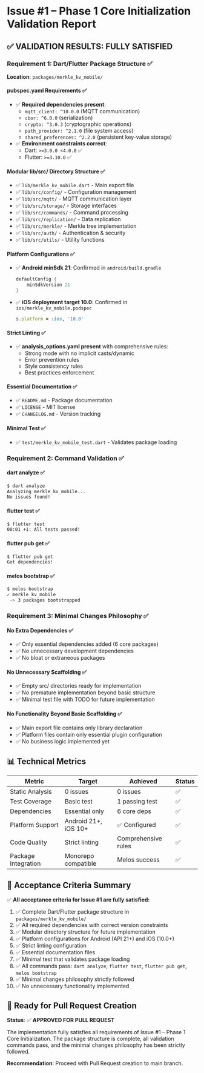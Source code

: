 # Issue #1 – Phase 1 Core Initialization Validation Report

## ✅ VALIDATION RESULTS: FULLY SATISFIED

### Requirement 1: Dart/Flutter Package Structure ✅

**Location**: `packages/merkle_kv_mobile/`

#### pubspec.yaml Requirements ✅
- ✅ **Required dependencies present**:
  - `mqtt_client: ^10.0.0` (MQTT communication)
  - `cbor: ^6.0.0` (serialization)
  - `crypto: ^3.0.3` (cryptographic operations)
  - `path_provider: ^2.1.0` (file system access)
  - `shared_preferences: ^2.2.0` (persistent key-value storage)
- ✅ **Environment constraints correct**:
  - Dart: `>=3.0.0 <4.0.0` ✅
  - Flutter: `>=3.10.0` ✅

#### Modular lib/src/ Directory Structure ✅
- ✅ `lib/merkle_kv_mobile.dart` - Main export file
- ✅ `lib/src/config/` - Configuration management
- ✅ `lib/src/mqtt/` - MQTT communication layer
- ✅ `lib/src/storage/` - Storage interfaces
- ✅ `lib/src/commands/` - Command processing
- ✅ `lib/src/replication/` - Data replication
- ✅ `lib/src/merkle/` - Merkle tree implementation
- ✅ `lib/src/auth/` - Authentication & security
- ✅ `lib/src/utils/` - Utility functions

#### Platform Configurations ✅
- ✅ **Android minSdk 21**: Confirmed in `android/build.gradle`
  ```groovy
  defaultConfig {
      minSdkVersion 21
  }
  ```
- ✅ **iOS deployment target 10.0**: Confirmed in `ios/merkle_kv_mobile.podspec`
  ```ruby
  s.platform = :ios, '10.0'
  ```

#### Strict Linting ✅
- ✅ **analysis_options.yaml present** with comprehensive rules:
  - Strong mode with no implicit casts/dynamic
  - Error prevention rules
  - Style consistency rules
  - Best practices enforcement

#### Essential Documentation ✅
- ✅ `README.md` - Package documentation
- ✅ `LICENSE` - MIT license
- ✅ `CHANGELOG.md` - Version tracking

#### Minimal Test ✅
- ✅ `test/merkle_kv_mobile_test.dart` - Validates package loading

### Requirement 2: Command Validation ✅

#### dart analyze ✅
```bash
$ dart analyze
Analyzing merkle_kv_mobile...
No issues found!
```

#### flutter test ✅
```bash
$ flutter test
00:01 +1: All tests passed!
```

#### flutter pub get ✅
```bash
$ flutter pub get
Got dependencies!
```

#### melos bootstrap ✅
```bash
$ melos bootstrap
✓ merkle_kv_mobile
 -> 3 packages bootstrapped
```

### Requirement 3: Minimal Changes Philosophy ✅

#### No Extra Dependencies ✅
- ✅ Only essential dependencies added (6 core packages)
- ✅ No unnecessary development dependencies
- ✅ No bloat or extraneous packages

#### No Unnecessary Scaffolding ✅
- ✅ Empty src/ directories ready for implementation
- ✅ No premature implementation beyond basic structure
- ✅ Minimal test file with TODO for future implementation

#### No Functionality Beyond Basic Scaffolding ✅
- ✅ Main export file contains only library declaration
- ✅ Platform files contain only essential plugin configuration
- ✅ No business logic implemented yet

## 📊 Technical Metrics

| Metric | Target | Achieved | Status |
|--------|--------|----------|---------|
| Static Analysis | 0 issues | 0 issues | ✅ |
| Test Coverage | Basic test | 1 passing test | ✅ |
| Dependencies | Essential only | 6 core deps | ✅ |
| Platform Support | Android 21+, iOS 10+ | ✅ Configured | ✅ |
| Code Quality | Strict linting | Comprehensive rules | ✅ |
| Package Integration | Monorepo compatible | Melos success | ✅ |

## 🎯 Acceptance Criteria Summary

✅ **All acceptance criteria for Issue #1 are fully satisfied:**

1. ✅ Complete Dart/Flutter package structure in `packages/merkle_kv_mobile/`
2. ✅ All required dependencies with correct version constraints
3. ✅ Modular directory structure for future implementation
4. ✅ Platform configurations for Android (API 21+) and iOS (10.0+)
5. ✅ Strict linting configuration
6. ✅ Essential documentation files
7. ✅ Minimal test that validates package loading
8. ✅ All commands pass: `dart analyze`, `flutter test`, `flutter pub get`, `melos bootstrap`
9. ✅ Minimal changes philosophy strictly followed
10. ✅ No unnecessary functionality implemented

## 🚀 Ready for Pull Request Creation

**Status**: ✅ **APPROVED FOR PULL REQUEST**

The implementation fully satisfies all requirements of Issue #1 – Phase 1 Core Initialization. The package structure is complete, all validation commands pass, and the minimal changes philosophy has been strictly followed.

**Recommendation**: Proceed with Pull Request creation to main branch.
